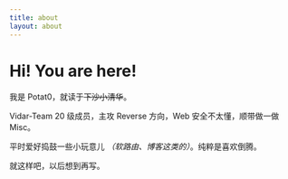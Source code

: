 ```yaml
---
title: about
layout: about
---
```

# Hi! You are here!

我是 Potat0，就读于~~下沙小清华~~。

Vidar-Team 20 级成员，主攻 Reverse 方向，Web 安全不太懂，顺带做一做 Misc。

平时爱好捣鼓一些小玩意儿 *（软路由、博客这类的）*。纯粹是喜欢倒腾。

就这样吧，以后想到再写。
